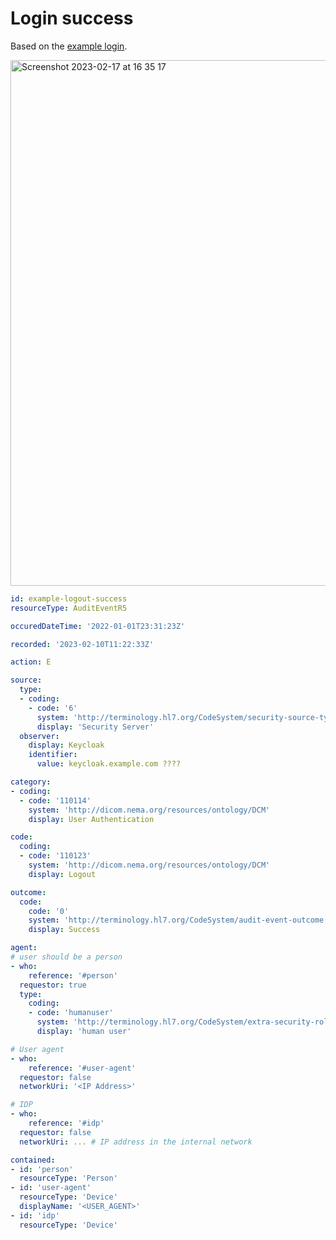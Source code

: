 # Login success

Based on the [example login](http://build.fhir.org/audit-event-example-login.html).

<img width="841" alt="Screenshot 2023-02-17 at 16 35 17" src="https://user-images.githubusercontent.com/1931520/219697684-3bdaeecd-615f-4363-8edd-2e8f1b2b46ac.png">

```yaml
id: example-logout-success
resourceType: AuditEventR5

occuredDateTime: '2022-01-01T23:31:23Z'

recorded: '2023-02-10T11:22:33Z'

action: E

source:
  type:
  - coding:
    - code: '6'
      system: 'http://terminology.hl7.org/CodeSystem/security-source-type'
      display: 'Security Server'
  observer:
    display: Keycloak
    identifier:
      value: keycloak.example.com ????

category:
- coding:
  - code: '110114'
    system: 'http://dicom.nema.org/resources/ontology/DCM'
    display: User Authentication

code:
  coding:
  - code: '110123'
    system: 'http://dicom.nema.org/resources/ontology/DCM'
    display: Logout

outcome:
  code:
    code: '0'
    system: 'http://terminology.hl7.org/CodeSystem/audit-event-outcome'
    display: Success

agent:
# user should be a person
- who:
    reference: '#person'
  requestor: true
  type:
    coding:
    - code: 'humanuser'
      system: 'http://terminology.hl7.org/CodeSystem/extra-security-role-type'
      display: 'human user'

# User agent
- who:
    reference: '#user-agent'
  requestor: false
  networkUri: '<IP Address>'

# IDP
- who:
    reference: '#idp'
  requestor: false
  networkUri: ... # IP address in the internal network

contained:
- id: 'person'
  resourceType: 'Person'
- id: 'user-agent'
  resourceType: 'Device'
  displayName: '<USER_AGENT>'
- id: 'idp'
  resourceType: 'Device'
```
